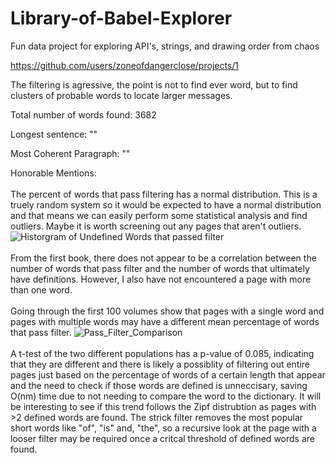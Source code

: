 # Library-of-Babel-Explorer
Fun data project for exploring API's, strings, and drawing order from chaos 

https://github.com/users/zoneofdangerclose/projects/1

The filtering is agressive, the point is not to find ever word, but to find clusters of probable words to locate larger messages.

Total number of words found: 3682

Longest sentence: ""

Most Coherent Paragraph: ""

Honorable Mentions:
<br><br>
The percent of words that pass filtering has a normal distribution. This is a truely random system so it would be expected to have a normal distribution
and that means we can easily perform some statistical analysis and find outliers. Maybe it is worth screening out any pages that aren't outliers. 
<br>
![Historgram of Undefined Words that passed filter](https://github.com/zoneofdangerclose/Library-of-Babel-Explorer/assets/148597567/90c9c289-661d-421e-bf46-d65b85c56493)
<br><br>
From the first book, there does not appear to be a correlation between the number of words that pass filter and the number of words that ultimately have definitions. However, I also have not encountered a page with more than one word.
<br><br>
Going through the first 100 volumes show that pages with a single word and pages with multiple words may have a different mean percentage of words that pass filter.
![Pass_Filter_Comparison](https://github.com/user-attachments/assets/860bdc27-f204-4fe6-8616-52426cb0a320)
<br><br>
A t-test of the two different populations has a p-value of 0.085, indicating that they are different and there is likely a possiblity of filtering out entire pages just based on the percentage of words of a certain length that appear and the need to check if those words are defined is unneccisary, saving O(nm) time due to not needing to compare the word to the dictionary. It will be interesting to see if this trend follows the Zipf distrubtion as pages with >2 defined words are found. The strick filter removes the most popular short words like "of", "is" and, "the", so a recursive look at the page with a looser filter may be required once a critcal threshold of defined words are found.
